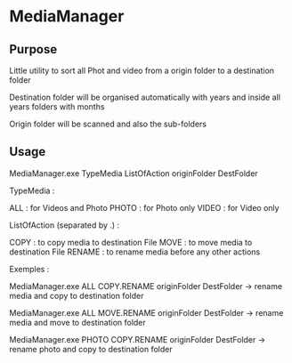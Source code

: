 # MediaManager
## Purpose

Little utility to sort all Phot and video from a origin folder to a destination folder

Destination folder will be organised automatically with years and inside all years folders with months

Origin folder will be scanned and also the sub-folders

## Usage

MediaManager.exe TypeMedia ListOfAction originFolder DestFolder

TypeMedia : 

ALL : for Videos and Photo
PHOTO : for Photo only
VIDEO : for Video only

ListOfAction (separated by .) :

COPY : to copy media to destination File
MOVE : to move media to destination File
RENAME : to rename media before any other actions

Exemples :


MediaManager.exe ALL COPY.RENAME originFolder DestFolder
-> rename media and copy to destination folder

MediaManager.exe ALL MOVE.RENAME originFolder DestFolder
-> rename media and move to destination folder

MediaManager.exe PHOTO COPY.RENAME originFolder DestFolder
-> rename photo and copy to destination folder